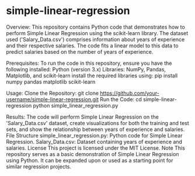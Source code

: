 # simple-linear-regression
Overview:
This repository contains Python code that demonstrates how to perform Simple Linear Regression using the scikit-learn library. 
The dataset used ('Salary_Data.csv') comprises information about years of experience and their respective salaries.
The code fits a linear model to this data to predict salaries based on the number of years of experience.

Prerequisites:
To run the code in this repository, ensure you have the following installed:
Python (version 3.x)
Libraries: NumPy, Pandas, Matplotlib, and scikit-learn
install the required libraries using:
pip install numpy pandas matplotlib scikit-learn

Usage:
Clone the Repository:
git clone https://github.com/your-username/simple-linear-regression.git
Run the Code:
cd simple-linear-regression
python simple_linear_regression.py

Results:
The code will perform Simple Linear Regression on the 'Salary_Data.csv' dataset, create visualizations for both the training and test sets, 
and show the relationship between years of experience and salaries.
File Structure
simple_linear_regression.py: Python code for Simple Linear Regression.
Salary_Data.csv: Dataset containing years of experience and salaries.
License
This project is licensed under the MIT License.
Note
This repository serves as a basic demonstration of Simple Linear Regression using Python. It can be expanded upon or used as a starting point for similar regression projects.

